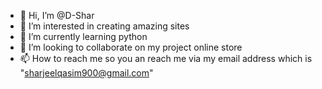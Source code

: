 - 👋 Hi, I’m @D-Shar
- 👀 I’m interested in creating amazing sites
- 🌱 I’m currently learning python
- 💞️ I’m looking to collaborate on my project online store
- 📫 How to reach me so you an reach me via my email address which is "sharjeelqasim900@gmail.com"

<!---
D-Shar/D-Shar is a ✨ special ✨ repository because its `README.md` (this file) appears on your GitHub profile.
You can click the Preview link to take a look at your changes.
--->
